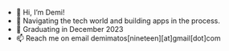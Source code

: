 - 👋 Hi, I’m Demi!
- 👀 Navigating the tech world and building apps in the process.
- 🌱 Graduating in December 2023
- 📫 Reach me on email demimatos[nineteen][at]gmail[dot]com

<!---
dm594/dm594 is a ✨ special ✨ repository because its `README.md` (this file) appears on your GitHub profile.
You can click the Preview link to take a look at your changes.
--->

